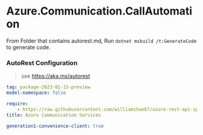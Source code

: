# Azure.Communication.CallAutomation

From Folder that contains autorest.md, Run `dotnet msbuild /t:GenerateCode` to generate code.

### AutoRest Configuration
> see https://aka.ms/autorest

```yaml
tag: package-2023-01-15-preview
model-namespace: false

require:
    - https://raw.githubusercontent.com/williamzhao87/azure-rest-api-specs/db532ca15a9651e0eb55b59dff8564248c1f6525/specification/communication/data-plane/CallAutomation/readme.md
title: Azure Communication Services

generation1-convenience-client: true

```
